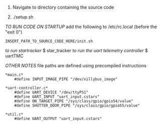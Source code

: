 1) Navigate to directory containing the source code

2) ./setup.sh


*_TO RUN CODE ON STARTUP_*
	add the following to /etc/rc.local (before the "exit 0")
	
	INSERT_PATH_TO_SOURCE_CODE_HERE/init.sh


*to run startracker*
	$ star_tracker
*to run the uart telemetry controller*
	$ uartTMC

_OTHER NOTES_
file paths are defined using precompiled instructions
	
	*main.c* 
		#define INPUT_IMAGE_PIPE "/dev/xillybus_image"

	*uart-controller.c*
		#define UART_DEVICE "/dev/ttyPS1"
		#define UART_INPUT "uart_input.cstars"
		#define ON_TARGET_PIPE "/sys/class/gpio/gpio54/value"
		#define SHUTTER_DOOR_PIPE "/sys/class/gpio/gpio55/value"

	*util.c*
		#define UART_OUTPUT "uart_input.cstars"
